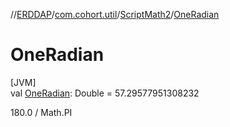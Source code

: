 //[ERDDAP](../../../index.md)/[com.cohort.util](../index.md)/[ScriptMath2](index.md)/[OneRadian](-one-radian.md)

# OneRadian

[JVM]\
val [OneRadian](-one-radian.md): Double = 57.29577951308232

180.0 / Math.PI